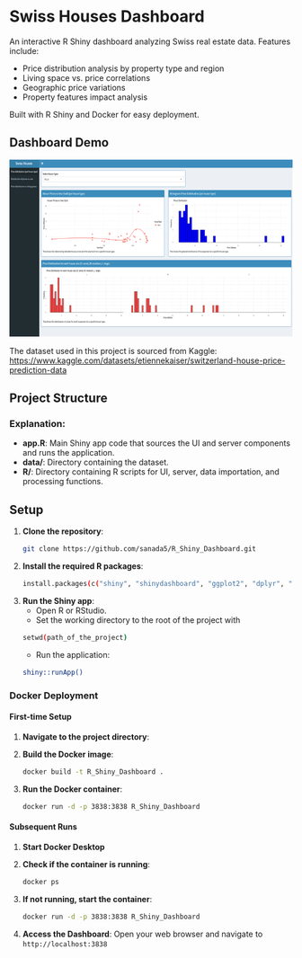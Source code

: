 # Swiss Houses Dashboard

An interactive R Shiny dashboard analyzing Swiss real estate data. Features include:
- Price distribution analysis by property type and region
- Living space vs. price correlations
- Geographic price variations
- Property features impact analysis

Built with R Shiny and Docker for easy deployment.

## Dashboard Demo
![Dashboard Demo](dashboard_demo.gif)

The dataset used in this project is sourced from Kaggle: https://www.kaggle.com/datasets/etiennekaiser/switzerland-house-price-prediction-data


## Project Structure

### Explanation:
- **app.R**: Main Shiny app code that sources the UI and server components and runs the application.
- **data/**: Directory containing the dataset.
- **R/**: Directory containing R scripts for UI, server, data importation, and processing functions.

## Setup

1. **Clone the repository**:
   ```sh
   git clone https://github.com/sanada5/R_Shiny_Dashboard.git

2. **Install the required R packages**:
    ```sh
    install.packages(c("shiny", "shinydashboard", "ggplot2", "dplyr", "here"))
    ```
3. **Run the Shiny app**:
    - Open R or RStudio.
    - Set the working directory to the root of the project with
     ```sh
     setwd(path_of_the_project)
    ```
    - Run the application:
    ```sh
    shiny::runApp()
    ```
### Docker Deployment

#### First-time Setup
1. **Navigate to the project directory**:
   

2. **Build the Docker image**:
   ```sh
   docker build -t R_Shiny_Dashboard .
   ```

3. **Run the Docker container**:
   ```sh
   docker run -d -p 3838:3838 R_Shiny_Dashboard
   ```
#### Subsequent Runs
1. **Start Docker Desktop**

2. **Check if the container is running**:
   ```sh
   docker ps
   ```

3. **If not running, start the container**:
   ```sh
   docker run -d -p 3838:3838 R_Shiny_Dashboard
   ```

4. **Access the Dashboard**:
   Open your web browser and navigate to `http://localhost:3838`


